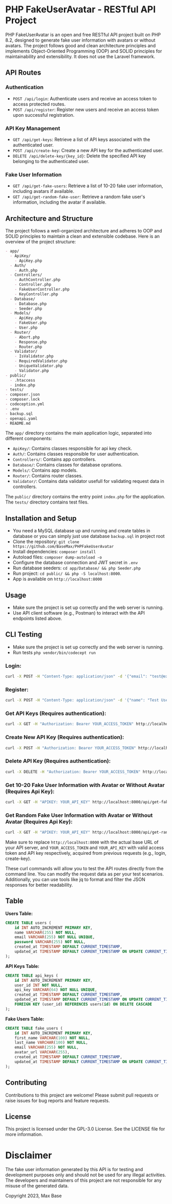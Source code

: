 # PHP FakeUserAvatar - RESTful API Project

PHP FakeUserAvatar is an open and free RESTful API project built on PHP 8.2, designed to generate fake user information with avatars or without avatars. The project follows good and clean architecture principles and implements Object-Oriented Programming (OOP) and SOLID principles for maintainability and extensibility. It does not use the Laravel framework.

## API Routes

### Authentication

- `POST /api/login`: Authenticate users and receive an access token to access protected routes.
- `POST /api/register`: Register new users and receive an access token upon successful registration.

### API Key Management

- `GET /api/get-keys`: Retrieve a list of API keys associated with the authenticated user.
- `POST /api/create-key`: Create a new API key for the authenticated user.
- `DELETE /api/delete-key/{key_id}`: Delete the specified API key belonging to the authenticated user.

### Fake User Information

- `GET /api/get-fake-users`: Retrieve a list of 10-20 fake user information, including avatars if available.
- `GET /api/get-random-fake-user`: Retrieve a random fake user's information, including the avatar if available.

## Architecture and Structure

The project follows a well-organized architecture and adheres to OOP and SOLID principles to maintain a clean and extensible codebase. Here is an overview of the project structure:

```markdown
- app/
  - ApiKey/
    - ApiKey.php
  - Auth/
    - Auth.php
  - Controllers/
    - AuthController.php
    - Controller.php
    - FakeUserController.php
    - KeyController.php
  - Database/
    - Database.php
    - Seeder.php
  - Models/
    - ApiKey.php
    - FakeUser.php
    - User.php
  - Router/
    - Abort.php
    - Response.php
    - Router.php
  - Validator/
    - IsValidator.php
    - RequiredValidator.php
    - UniqueValidator.php
    - Validator.php
- public/
  - .htaccess
  - index.php
- tests/
- composer.json
- composer.lock
- codeception.yml
- .env
- backup.sql
- openapi.yaml
- README.md
```

The `app/` directory contains the main application logic, separated into different components:

- `ApiKey/`: Contains classes responsible for api key check.
- `Auth/`: Contains classes responsible for user authentication.
- `Controllers/`: Contains app controllers.
- `Database/`: Contains classes for database oprations.
- `Models/`: Contains app models.
- `Router/`: Contains router classes.
- `Validator/`: Contains data validator usefull for validating request data in controllers.

The `public/` directory contains the entry point `index.php` for the application.
The `tests/` directory contains test files.

## Installation and Setup

- You need a MySQL database up and running and create tables in database or you can simply just use database `backup.sql` in project root
- Clone the repository: `git clone https://github.com/BaseMax/PHPFakeUserAvatar`
- Install dependencies: `composer install`
- Autoload files: `composer dump-autoload -o`
- Configure the database connection and JWT secret in `.env`
- Run database seeders: `cd app/Database/ && php Seeder.php`
- Run project: `cd public/ && php -S localhost:8000`.
- App is available on `http://localhost:8000`

## Usage

- Make sure the project is set up correctly and the web server is running.
- Use API client software (e.g., Postman) to interact with the API endpoints listed above.

## CLI Testing

- Make sure the project is set up correctly and the web server is running.
- Run tests `php vendor/bin/codecept run`

### Login:

```bash
curl -X POST -H "Content-Type: application/json" -d '{"email": "test@example.com", "password": "password"}' http://localhost:8000/api/login
```

### Register:

```bash
curl -X POST -H "Content-Type: application/json" -d '{"name": "Test User", "email": "test@example.com", "password": "password"}' http://localhost:8000/api/register
```

### Get API Keys (Requires authentication):

```bash
curl -X GET -H "Authorization: Bearer YOUR_ACCESS_TOKEN" http://localhost:8000/api/get-keys
```

### Create New API Key (Requires authentication):

```bash
curl -X POST -H "Authorization: Bearer YOUR_ACCESS_TOKEN" http://localhost:8000/api/create-key
```

### Delete API Key (Requires authentication):

```bash
curl -X DELETE -H "Authorization: Bearer YOUR_ACCESS_TOKEN" http://localhost:8000/api/delete-key/YOUR_API_KEY
```

### Get 10-20 Fake User Information with Avatar or Without Avatar (Requires Api Key):

```bash
curl -X GET -H "APIKEY: YOUR_API_KEY" http://localhost:8000/api/get-fake-users
```

### Get Random Fake User Information with Avatar or Without Avatar (Requires Api Key):

```bash
curl -X GET -H "APIKEY: YOUR_API_KEY" http://localhost:8000/api/get-random-fake-user
```

Make sure to replace `http://localhost:8000` with the actual base URL of your API server, and `YOUR_ACCESS_TOKEN` and `YOUR_API_KEY` with valid access token and API key respectively, acquired from previous requests (e.g., login, create-key).

These curl commands will allow you to test the API routes directly from the command line. You can modify the request data as per your test scenarios. Additionally, you can use tools like jq to format and filter the JSON responses for better readability.

## Table

**Users Table:**

```sql
CREATE TABLE users (
    id INT AUTO_INCREMENT PRIMARY KEY,
    name VARCHAR(255) NOT NULL,
    email VARCHAR(255) NOT NULL UNIQUE,
    password VARCHAR(255) NOT NULL,
    created_at TIMESTAMP DEFAULT CURRENT_TIMESTAMP,
    updated_at TIMESTAMP DEFAULT CURRENT_TIMESTAMP ON UPDATE CURRENT_TIMESTAMP
);
```

**API Keys Table:**

```sql
CREATE TABLE api_keys (
    id INT AUTO_INCREMENT PRIMARY KEY,
    user_id INT NOT NULL,
    api_key VARCHAR(64) NOT NULL UNIQUE,
    created_at TIMESTAMP DEFAULT CURRENT_TIMESTAMP,
    updated_at TIMESTAMP DEFAULT CURRENT_TIMESTAMP ON UPDATE CURRENT_TIMESTAMP,
    FOREIGN KEY (user_id) REFERENCES users(id) ON DELETE CASCADE
);
```

**Fake Users Table:**

```sql
CREATE TABLE fake_users (
    id INT AUTO_INCREMENT PRIMARY KEY,
    first_name VARCHAR(100) NOT NULL,
    last_name VARCHAR(100) NOT NULL,
    email VARCHAR(255) NOT NULL,
    avatar_url VARCHAR(255),
    created_at TIMESTAMP DEFAULT CURRENT_TIMESTAMP,
    updated_at TIMESTAMP DEFAULT CURRENT_TIMESTAMP ON UPDATE CURRENT_TIMESTAMP
);
```

## Contributing

Contributions to this project are welcome! Please submit pull requests or raise issues for bug reports and feature requests.

## License

This project is licensed under the GPL-3.0 License. See the LICENSE file for more information.

# Disclaimer

The fake user information generated by this API is for testing and development purposes only and should not be used for any illegal activities. The developers and maintainers of this project are not responsible for any misuse of the generated data.

Copyright 2023, Max Base
